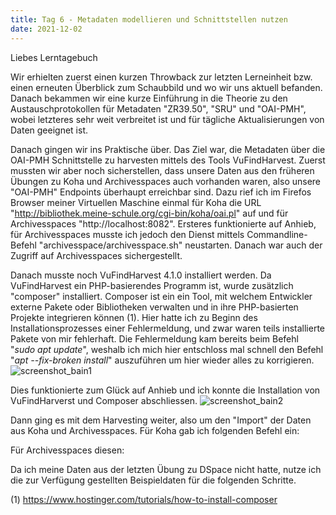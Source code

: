 ```yaml
---
title: Tag 6 - Metadaten modellieren und Schnittstellen nutzen
date: 2021-12-02
---
```


Liebes Lerntagebuch

Wir erhielten zuerst einen kurzen Throwback zur letzten Lerneinheit bzw. einen erneuten Überblick zum Schaubbild und wo wir uns aktuell befanden.
Danach bekammen wir eine kurze Einführung in die Theorie zu den Austauschprotokollen für Metadaten "ZR39.50", "SRU" und "OAI-PMH", wobei letzteres sehr weit verbreitet ist und für tägliche Aktualisierungen von Daten geeignet ist.

Danach gingen wir ins Praktische über. Das Ziel war, die Metadaten über die OAI-PMH Schnittstelle zu harvesten mittels des Tools VuFindHarvest.
Zuerst mussten wir aber noch sicherstellen, dass unsere Daten aus den früheren Übungen zu Koha und Archivesspaces auch vorhanden waren, also unsere "OAI-PMH" Endpoints überhaupt erreichbar sind. Dazu rief ich im Firefos Browser meiner Virtuellen Maschine einmal für Koha die URL "http://bibliothek.meine-schule.org/cgi-bin/koha/oai.pl" auf und für Archivesspaces "http://localhost:8082". Ersteres funktionierte auf Anhieb, für Archivesspaces musste ich jedoch den Dienst mittels Commandline-Befehl "archivesspace/archivesspace.sh" neustarten. Danach war auch der Zugriff auf Archivesspaces sichergestellt.

Danach musste  noch VuFindHarvest 4.1.0 installiert werden. Da VuFindHarvest ein PHP-basierendes Programm ist, wurde zusätzlich "composer" installiert. Composer ist ein ein Tool, mit welchem Entwickler externe Pakete oder Bibliotheken verwalten und in ihre PHP-basierten Projekte integrieren können (1).
Hier hatte ich zu Beginn des Installationsprozesses einer Fehlermeldung, und zwar waren teils installierte Pakete von mir fehlerhaft. Die Fehlermeldung kam bereits beim Befehl "*sudo apt update*", weshalb ich mich hier entschloss mal schnell den Befehl "*apt --fix-broken install*" auszuführen um hier wieder alles zu korrigieren. 
![screenshot_bain1](https://user-images.githubusercontent.com/85638168/147661128-e7ed206c-69e0-4913-8c3c-33cd67353d03.png)

Dies funktionierte zum Glück auf Anhieb und ich konnte die Installation von VuFindHarverst und Composer abschliessen.
![screenshot_bain2](https://user-images.githubusercontent.com/85638168/147661513-586d8148-72cc-43e6-a827-faf0eb85a86e.png)

Dann ging es mit dem Harvesting weiter, also um den "Import" der Daten aus Koha und Archivesspaces.
Für Koha gab ich folgenden Befehl ein:

Für Archivesspaces diesen:


Da ich meine Daten aus der letzten Übung zu DSpace nicht hatte, nutze ich die zur Verfügung gestellten Beispieldaten für die folgenden Schritte.

(1) https://www.hostinger.com/tutorials/how-to-install-composer
